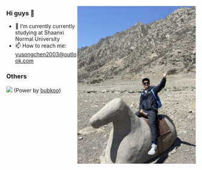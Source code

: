 <a href="mailto:yusongchen2003@outlook.com"><img align="right" src="https://github.com/ChenYusong01/ChenYusong01/blob/master/blob/338bb73358f945c4303a6a7fcc4fd63.jpg?raw=true" height="420" /></a>

### Hi guys 👋

- 🔭 I’m currently currently studying at Shaanxi Normal University
- 📫 How to reach me: yusongchen2003@outlook.com

### Others



 <img src="https://bubkoo-server.vercel.app/365dots" height="196"/> (Power by [bubkoo](https://github.com/bubkoo))
